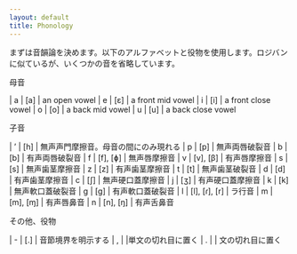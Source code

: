 ```yaml
---
layout: default
title: Phonology
---
```


まずは音韻論を決めます。以下のアルファベットと役物を使用します。ロジバンに似ているが、いくつかの音を省略しています。

母音

| a | [a] | an open vowel
| e | [ɛ] | a front mid vowel
| i | [i] | a front close vowel
| o | [o] | a back mid vowel
| u | [u] | a back close vowel

子音

| ’ | [h] | 無声声門摩擦音。母音の間にのみ現れる
| p | [p] | 無声両唇破裂音
| b | [b] | 有声両唇破裂音
| f | [f], [ɸ] | 無声唇摩擦音
| v | [v], [β] | 有声唇摩擦音
| s | [s] | 無声歯茎摩擦音
| z | [z] | 有声歯茎摩擦音
| t | [t] | 無声歯茎破裂音
| d | [d] | 有声歯茎摩擦音
| c | [ʃ] | 無声硬口蓋摩擦音
| j | [ʒ] | 有声硬口蓋摩擦音
| k | [k] | 無声軟口蓋破裂音
| g | [ɡ] | 有声軟口蓋破裂音
| l | [l], [ɾ], [r] | ラ行音
| m | [m], [ɱ] | 有声唇鼻音
| n | [n], [ŋ] | 有声舌鼻音

その他、役物

| \- | [.] | 音節境界を明示する
| , | |単文の切れ目に置く
| . | | 文の切れ目に置く
